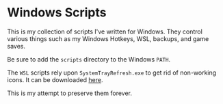 Windows Scripts
===============

This is my collection of scripts I've written for Windows.  They control various things such as my Windows Hotkeys, WSL, backups, and game saves.

Be sure to add the `scripts` directory to the Windows `PATH`.

The `WSL` scripts rely upon `SystemTrayRefresh.exe` to get rid of non-working icons.  It can be downloaded [here](https://www.majorgeeks.com/files/details/system_tray_refresh.html).

This is my attempt to preserve them forever.
